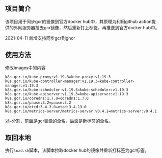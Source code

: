 ## 项目简介

该项目用于同步gcr的镜像到官方docker hub中，其原理为利用github action提供的外网服务器拉去gcr镜像，然后重新打上标签，再推送到官方docker hub中。


2021-04-11 新增支持同步gcr到ghcr

## 使用方法

修改images中的内容
```code
k8s.gcr.io/kube-proxy:v1.19.3=kube-proxy:v1.19.3
k8s.gcr.io/kube-controller-manager:v1.19.3=kube-controller-manager:v1.19.3
k8s.gcr.io/kube-scheduler:v1.19.3=kube-scheduler:v1.19.3
k8s.gcr.io/kube-apiserver:v1.19.3=kube-apiserver:v1.19.3
k8s.gcr.io/coredns:1.7.0=coredns:1.7.0
k8s.gcr.io/pause:3.2=pause:3.2
k8s.gcr.io/etcd:3.4.3-0=etcd:3.4.13-0
k8s.gcr.io/metrics-server/metrics-server:v0.4.1=metrics-server:v0.4.1
```

以`=`分割，前面是gcr镜像的全名，后面是新标签的全名。

## 取回本地

执行`load.sh`脚本，该脚本拉取docker hub的镜像并重新打标签为gcr标签。